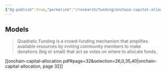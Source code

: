 ```yaml
---
{"dg-publish":true,"permalink":"/research/funding/onchain-capital-allocation-handbook/"}
---
```


## Models

> Quadratic Funding is a crowd-funding mechanism that amplifies available resources by inviting community members to make donations (big or small) that act as votes on where to allocate funds.

[[onchain-capital-allocation.pdf#page=32&selection=26,0,35,40|onchain-capital-allocation, page 32]]

